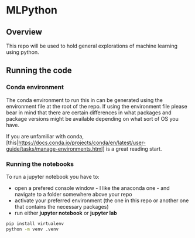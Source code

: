 # MLPython

## Overview
This repo will be used to hold general explorations of machine learning using python.

## Running the code

### Conda environment
The conda environment to run this in can be generated using the environment file at the 
root of the repo. If using the environment file please bear in mind that there are
certain differences in what packages and package versions might be available depending 
on what sort of OS you have.

If you are unfamiliar with conda, [this|https://docs.conda.io/projects/conda/en/latest/user-guide/tasks/manage-environments.html]
is a great reading start.

### Running the notebooks
To run a jupyter notebook you have to:
- open a prefered console window - I like the anaconda one - and navigate to a folder somewhere above your repo
- activate your preferred environment (the one in this repo or another one that contains the necessary packages)
- run either **jupyter notebook** or **jupyter lab**


```bash
pip install virtualenv
python -m venv .venv
```

